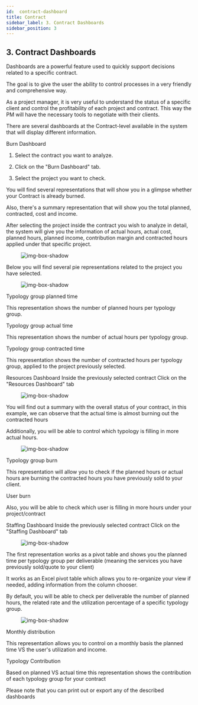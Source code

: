 ```yaml
---
id:  contract-dashboard
title: Contract
sidebar_label: 3. Contract Dashboards
sidebar_position: 3
---
```


## 3. Contract Dashboards

Dashboards are a powerful feature used to quickly support decisions related to a specific contract.

The goal is to give the user the ability to control processes in a very friendly and comprehensive way.

As a project manager, it is very useful to understand the status of a specific client and control the profitability of each project and contract. This way the PM will have the necessary tools to negotiate with their clients.

There are several dashboards at the Contract-level available in the system that will display different information.

Burn Dashboard

1. Select the contract you want to analyze.

2. Click on the "Burn Dashboard" tab.

3. Select the project you want to check.

You will find several representations that will show you in a glimpse whether your Contract is already burned.

Also, there's a summary representation that will show you the total planned, contracted, cost and income.

After selecting the project inside the contract you wish to analyze in detail, the system will give you the information of actual hours, actual cost, planned hours, planned income, contribution margin and contracted hours applied under that specific project.

<figure>

![img-box-shadow](/img/university/dashboards/contract-dashboard/university-contract-dashboard-1.png)
<figcaption></figcaption>
</figure>

Below you will find several pie representations related to the project you have selected.

<figure>

![img-box-shadow](/img/university/dashboards/contract-dashboard/university-contract-dashboard-2.png)
<figcaption></figcaption>
</figure>

Typology group planned time

This representation shows the number of planned hours per typology group.

Typology group actual time

This representation shows the number of actual hours per typology group.

Typology group contracted time

This representation shows the number of contracted hours per typology group, applied to the project previously selected.

 

Resources Dashboard
Inside the previously selected contract
Click on the "Resources Dashboard" tab
 

<figure>

![img-box-shadow](/img/university/dashboards/contract-dashboard/university-contract-dashboard-3.png)
<figcaption></figcaption>
</figure>

You will find out a summary with the overall status of your contract, in this example, we can observe that the actual time is almost burning out the contracted hours 

Additionally, you will be able to control which typology is filling in more actual hours.

<figure>

![img-box-shadow](/img/university/dashboards/contract-dashboard/university-contract-dashboard-4.png)
<figcaption></figcaption>
</figure>

Typology group burn

This representation will allow you to check if the planned hours or actual hours are burning the contracted hours you have previously sold to your client.

User burn

Also, you will be able to check which user is filling in more hours under your project/contract

Staffing Dashboard
Inside the previously selected contract
Click on the "Staffing Dashboard" tab
 

<figure>

![img-box-shadow](/img/university/dashboards/contract-dashboard/university-contract-dashboard-5.png)
<figcaption></figcaption>
</figure>

The first representation works as a pivot table and shows you the planned time per typology group per deliverable (meaning the services you have previously sold/quote to your client)

It works as an Excel pivot table which allows you to re-organize your view if needed, adding information from the column chooser.

By default, you will be able to check per deliverable the number of planned hours, the related rate and the utilization percentage of a specific typology group.

<figure>

![img-box-shadow](/img/university/dashboards/contract-dashboard/university-contract-dashboard-6.png)
<figcaption></figcaption>
</figure>

Monthly distribution

This representation allows you to control on a monthly basis the planned time VS the user's utilization and income.

Typology Contribution

Based on planned VS actual time this representation shows the contribution of each typology group for your contract

Please note that you can print out or export any of the described dashboards

